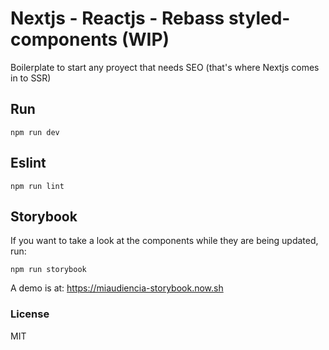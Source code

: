 # Nextjs - Reactjs - Rebass styled-components (WIP)
Boilerplate to start any proyect that needs SEO (that's where Nextjs comes in to SSR)

## Run

``` npm run dev ```

## Eslint

``` npm run lint ```

## Storybook
If you want to take a look at the components while they are being updated, run:

``` npm run storybook ```

A demo is at: https://miaudiencia-storybook.now.sh

### License

MIT
